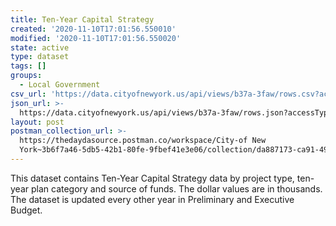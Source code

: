 ```yaml
---
title: Ten-Year Capital Strategy
created: '2020-11-10T17:01:56.550010'
modified: '2020-11-10T17:01:56.550020'
state: active
type: dataset
tags: []
groups:
  - Local Government
csv_url: 'https://data.cityofnewyork.us/api/views/b37a-3faw/rows.csv?accessType=DOWNLOAD'
json_url: >-
  https://data.cityofnewyork.us/api/views/b37a-3faw/rows.json?accessType=DOWNLOAD
layout: post
postman_collection_url: >-
  https://thedaydasource.postman.co/workspace/City-of New
  York~3b6f7a46-5db5-42b1-80fe-9fbef41e3e06/collection/da887173-ca91-49c1-a9d0-b66d10ba4aa3
---
```

This dataset contains Ten-Year Capital Strategy data by project type, ten-year plan category and source of funds.  The dollar values are in thousands.  The dataset is updated every other year in Preliminary and Executive Budget.
